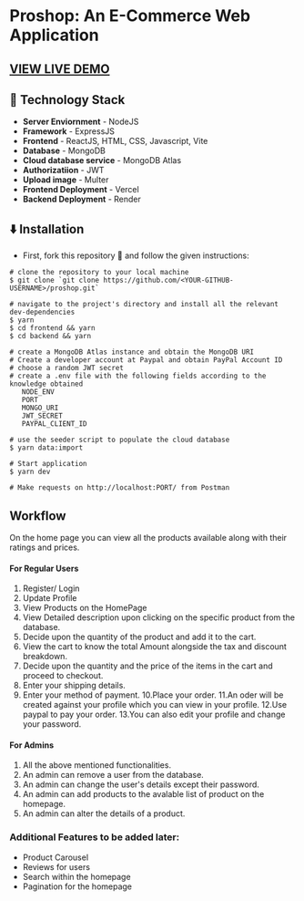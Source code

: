 # Proshop: An E-Commerce Web Application 


## [VIEW LIVE DEMO](https://proshop-mocha.vercel.app/)

## 🚧 Technology Stack

- **Server Enviornment** - NodeJS
- **Framework** - ExpressJS
- **Frontend** - ReactJS, HTML, CSS, Javascript, Vite
- **Database** - MongoDB
- **Cloud database service** - MongoDB Atlas
- **Authorizatiion** - JWT
- **Upload image** - Multer
- **Frontend Deployment** - Vercel
- **Backend Deployment** - Render

## ⬇️ Installation

- First, fork this repository 🍴 and follow the given instructions:

```
# clone the repository to your local machine
$ git clone `git clone https://github.com/<YOUR-GITHUB-USERNAME>/proshop.git`

# navigate to the project's directory and install all the relevant dev-dependencies
$ yarn
$ cd frontend && yarn
$ cd backend && yarn

# create a MongoDB Atlas instance and obtain the MongoDB URI
# Create a developer account at Paypal and obtain PayPal Account ID
# choose a random JWT secret
# create a .env file with the following fields according to the knowledge obtained
   NODE_ENV 
   PORT 
   MONGO_URI 
   JWT_SECRET 
   PAYPAL_CLIENT_ID 
   
# use the seeder script to populate the cloud database
$ yarn data:import

# Start application
$ yarn dev

# Make requests on http://localhost:PORT/ from Postman
```

## Workflow

On the home page you can view all the products available along with their ratings and prices.

#### For Regular Users

1. Register/ Login
2. Update Profile
3. View Products on the HomePage
4. View Detailed description upon clicking on the specific product from the database.
5. Decide upon the quantity of the product and add it to the cart.
6. View the cart to know the total Amount alongside the tax and discount breakdown.
7. Decide upon the quantity and the price of the items in the cart and proceed to checkout.
8. Enter your shipping details.
9. Enter your method of payment.
10.Place your order.
11.An oder will be created against your profile which you can view in your profile.
12.Use paypal to pay your order.
13.You can also edit your profile and change your password.


#### For Admins

1. All the above mentioned functionalities.
2. An admin can remove a user from the database.
3. An admin can change the user's details except their password.
4. An admin can add products to the avalable list of product on the homepage.
5. An admin can alter the details of a product.


### Additional Features to be added later:

- Product Carousel
- Reviews for users
- Search within the homepage
- Pagination for the homepage
